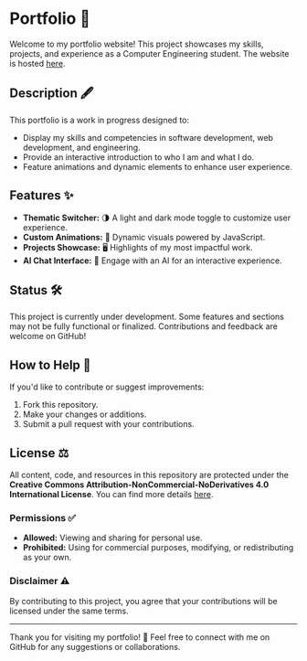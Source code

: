 # Portfolio 🎨

Welcome to my portfolio website! This project showcases my skills, projects, and experience as a Computer Engineering student. The website is hosted [here](https://popolekok0.github.io/Portfolio/).

## Description 🖋️

This portfolio is a work in progress designed to:  
- Display my skills and competencies in software development, web development, and engineering.  
- Provide an interactive introduction to who I am and what I do.  
- Feature animations and dynamic elements to enhance user experience.

## Features ✨

- **Thematic Switcher:** 🌗 A light and dark mode toggle to customize user experience.  
- **Custom Animations:** 🎥 Dynamic visuals powered by JavaScript.  
- **Projects Showcase:** 🖥️ Highlights of my most impactful work.  
- **AI Chat Interface:** 🤖 Engage with an AI for an interactive experience.

## Status 🛠️

This project is currently under development. Some features and sections may not be fully functional or finalized. Contributions and feedback are welcome on GitHub!

## How to Help 🤝

If you'd like to contribute or suggest improvements:  
1. Fork this repository.  
2. Make your changes or additions.  
3. Submit a pull request with your contributions.

## License ⚖️

All content, code, and resources in this repository are protected under the **Creative Commons Attribution-NonCommercial-NoDerivatives 4.0 International License**. You can find more details [here](https://creativecommons.org/licenses/by-nc-nd/4.0/deed.en).

### Permissions ✅
- **Allowed:** Viewing and sharing for personal use.  
- **Prohibited:** Using for commercial purposes, modifying, or redistributing as your own.

### Disclaimer ⚠️
By contributing to this project, you agree that your contributions will be licensed under the same terms.

---

Thank you for visiting my portfolio! 🌟 Feel free to connect with me on GitHub for any suggestions or collaborations.

